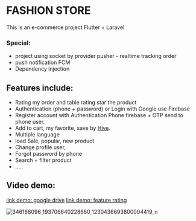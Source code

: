 # FASHION STORE
This is an e-commerce project Flutter + Laravel
### Special: 
 - project using socket by provider pusher - realtime tracking order 
 - push notification  FCM
 - Dependency injection

## Features include:

- Rating my order and table rating star the product
- Authentication (phone + password) or Login with Google use Firebase
- Register account with Authentication Phone firebase + OTP send to phone user.
- Add to cart, my favorite, save by [Hive](https://docs.hivedb.dev/).
- Multiple language
- load Sale, popular, new product
- Change profile user,
- Forgot password by phone
- Search + filter product
- .....

<!-- For help getting started with Flutter development, view the
[online documentation](https://docs.flutter.dev/), which offers tutorials,
samples, guidance on mobile development, and a full API reference. -->
## Video demo:

[link demo: google drive](https://drive.google.com/file/d/1B4s-FCNMZO8hZ7lpWOOwSj073SugXHHE/view?usp=sharing)
[link demo: feature rating](https://drive.google.com/file/d/1B6zJTJ-EOmxyoeUVgE_2WPDTav1y9Hml/view?usp=sharing)

![346168096_193706640228660_1230436693800004419_n](https://github.com/naninani2xx1/luan_an_fashion_store/assets/104667945/031e25d8-84a8-402a-8df3-fe803af1f0bb)

